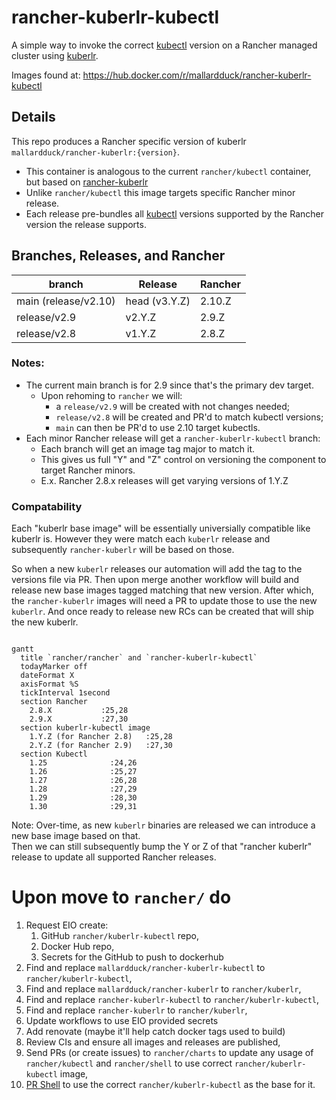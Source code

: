 # rancher-kuberlr-kubectl
A simple way to invoke the correct [kubectl](https://github.com/rancher/kubectl) version on a Rancher managed cluster using [kuberlr](https://github.com/flavio/kuberlr).

Images found at: https://hub.docker.com/r/mallardduck/rancher-kuberlr-kubectl

## Details
This repo produces a Rancher specific version of kuberlr `mallardduck/rancher-kuberlr:{version}`.

  - This container is analogous to the current `rancher/kubectl` container, but based on [rancher-kuberlr](https://github.com/mallardduck/rancher-kuberlr)
  - Unlike `rancher/kubectl` this image targets specific Rancher minor release.
  - Each release pre-bundles all [kubectl](https://github.com/rancher/kubectl) versions supported by the Rancher version the release supports.

## Branches, Releases, and Rancher
| branch               | Release       | Rancher |
|----------------------|---------------|---------|
| main (release/v2.10) | head (v3.Y.Z) | 2.10.Z  |
| release/v2.9         | v2.Y.Z        | 2.9.Z   |
| release/v2.8         | v1.Y.Z        | 2.8.Z   |

### Notes:
- The current main branch is for 2.9 since that's the primary dev target.
  - Upon rehoming to `rancher` we will:
    - a `release/v2.9` will be created with not changes needed;
    - `release/v2.8` will be created and PR'd to match kubectl versions;
    - `main` can then be PR'd to use 2.10 target kubectls.
- Each minor Rancher release will get a `rancher-kuberlr-kubectl` branch:
  - Each branch will get an image tag major to match it.
  - This gives us full "Y" and "Z" control on versioning the component to target Rancher minors.
  - E.x. Rancher 2.8.x releases will get varying versions of 1.Y.Z

### Compatability

Each "kuberlr base image" will be essentially universially compatible like kuberlr is.
However they were match each `kuberlr` release and subsequently `rancher-kuberlr` will be based on those.

So when a new `kuberlr` releases our automation will add the tag to the versions file via PR.
Then upon merge another workflow will build and release new base images tagged matching that new version.
After which, the `rancher-kuberlr` images will need a PR to update those to use the new `kuberlr`.
And once ready to release new RCs can be created that will ship the new kuberlr.

```mermaid

gantt
  title `rancher/rancher` and `rancher-kuberlr-kubectl`
  todayMarker off
  dateFormat X
  axisFormat %S
  tickInterval 1second
  section Rancher
    2.8.X           :25,28
    2.9.X           :27,30
  section kuberlr-kubectl image
    1.Y.Z (for Rancher 2.8)   :25,28
    2.Y.Z (for Rancher 2.9)   :27,30
  section Kubectl
    1.25              :24,26
    1.26              :25,27
    1.27              :26,28
    1.28              :27,29
    1.29              :28,30
    1.30              :29,31
```

Note: Over-time, as new `kuberlr` binaries are released we can introduce a new base image based on that.  
Then we can still subsequently bump the Y or Z of that "rancher kuberlr" release to update all supported Rancher releases.

# Upon move to `rancher/` do
1. Request EIO create:
   1. GitHub `rancher/kuberlr-kubectl` repo,
   2. Docker Hub repo,
   3. Secrets for the GitHub to push to dockerhub
2. Find and replace `mallardduck/rancher-kuberlr-kubectl` to `rancher/kuberlr-kubectl`,
3. Find and replace `mallardduck/rancher-kuberlr` to `rancher/kuberlr`,
4. Find and replace `rancher-kuberlr-kubectl` to `rancher/kuberlr-kubectl`,
5. Find and replace `rancher-kuberlr` to `rancher/kuberlr`,
6. Update workflows to use EIO provided secrets
7. Add renovate (maybe it'll help catch docker tags used to build)
8. Review CIs and ensure all images and releases are published,
9. Send PRs (or create issues) to `rancher/charts` to update any usage of `rancher/kubectl` and `rancher/shell` to use correct `rancher/kuberlr-kubectl` image,
10. [PR Shell](https://github.com/rancher/shell/pull/249) to use the correct `rancher/kuberlr-kubectl` as the base for it.
